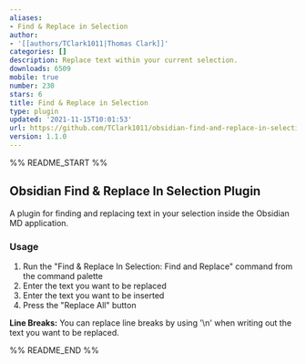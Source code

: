 ```yaml
---
aliases:
- Find & Replace in Selection
author:
- '[[authors/TClark1011|Thomas Clark]]'
categories: []
description: Replace text within your current selection.
downloads: 6509
mobile: true
number: 230
stars: 6
title: Find & Replace in Selection
type: plugin
updated: '2021-11-15T10:01:53'
url: https://github.com/TClark1011/obsidian-find-and-replace-in-selection
version: 1.1.0
---
```


%% README_START %%

## Obsidian Find & Replace In Selection Plugin
A plugin for finding and replacing text in your selection inside the Obsidian MD application.

### Usage
1. Run the "Find & Replace In Selection: Find and Replace" command from the command palette
1. Enter the text you want to be replaced
1. Enter the text you want to be inserted
1. Press the "Replace All" button

**Line Breaks:** You can replace line breaks by using '\n' when writing out the text you want to be replaced.

%% README_END %%